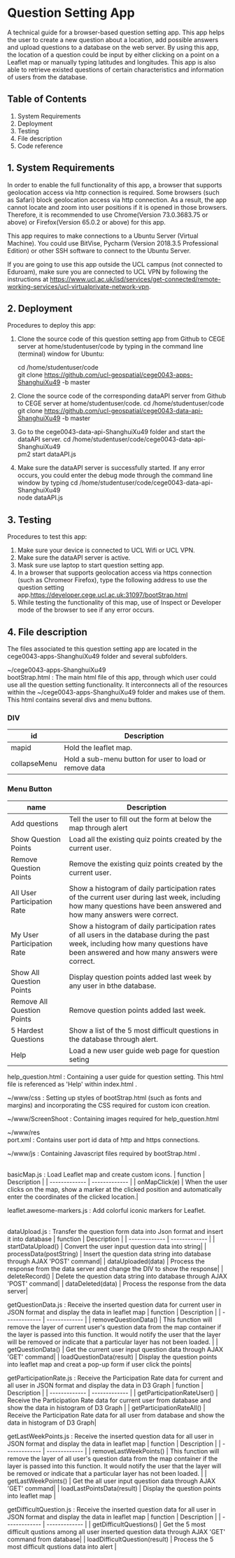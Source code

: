 # Question Setting App
A technical guide for a browser-based question setting app. This app helps the user to create a new
question about a location, add possible answers and upload questions to a database on the web
server. By using this app, the location of a question could be input by either clicking on a point on a
Leaflet map or manually typing latitudes and longitudes. This app is also able to retrieve existed
questions of certain characteristics and information of users from the database.

## Table of Contents
1. System Requirements
2. Deployment
3. Testing
4. File description
5. Code reference

## 1. System Requirements
In order to enable the full functionality of this app, a browser that supports geolocation access
via http connection is required. Some browsers (such as Safari) block geolocation access via
http connection. As a result, the app cannot locate and zoom into user positions if it is opened
in those browsers. Therefore, it is recommended to use Chrome(Version 73.0.3683.75 or above)
or Firefox(Version 65.0.2 or above) for this app.

This app requires to make connections to a Ubuntu Server (Virtual Machine). You could
use BitVise, Pycharm (Version 2018.3.5 Professional Edition) or other SSH software to connect
to the Ubuntu Server.

If you are going to use this app outside the UCL campus (not connected to Eduroam), make
sure you are connected to UCL VPN by following the instructions
at https://www.ucl.ac.uk/isd/services/get-connected/remote-working-services/ucl-virtualprivate-network-vpn.

## 2. Deployment
Procedures to deploy this app:
1. Clone the source code of this question setting app from Github to CEGE server at home/studentuser/code by typing in the command line (terminal) window for Ubuntu:

     cd /home/studentuser/code </br>
     git clone https://github.com/ucl-geospatial/cege0043-apps-ShanghuiXu49 -b master 
     
 2. Clone the source code of the corresponding dataAPI server from Github to CEGE server at home/studentuser/code.
     cd /home/studentuser/code </br>
     git clone https://github.com/ucl-geospatial/cege0043-data-api-ShanghuiXu49 -b master
     
 3. Go to the cege0043-data-api-ShanghuiXu49 folder and start the dataAPI server.
     cd /home/studentuser/code/cege0043-data-api-ShanghuiXu49 </br>
     pm2 start dataAPI.js

 4. Make sure the dataAPI server is successfully started. If any error occurs, you could enter the debug mode through the command line window by typing
     cd /home/studentuser/code/cege0043-data-api-ShanghuiXu49 </br>
     node dataAPI.js

## 3. Testing
Procedures to test this app:

1. Make sure your device is connected to UCL Wifi or UCL VPN.
2. Make sure the dataAPI server is active.
3. Mask sure use laptop to start question setting app.
3. In a browser that supports geolocation access via https connection (such as Chromeor Firefox),
type the following address to use the question setting
app.https://developer.cege.ucl.ac.uk:31097/bootStrap.html
4. While testing the functionality of this map, use of Inspect or Developer mode of the browser
to see if any error occurs.

## 4. File description
The files associated te this question setting app are located in the cege0043-apps-ShanghuiXu49 folder and several subfolders.

~/cege0043-apps-ShanghuiXu49 </br>
       bootStrap.html : The main html file of this app, through which user could use all the question
       setting functionality. It interconnects all of the resources within the ~/cege0043-apps-ShanghuiXu49 folder        and makes use of them. This html contains several divs and menu buttons.
    
### DIV   
| id  | Description |
| ------------- | ------------- |
| mapid  | Hold the leaflet map.  |
| collapseMenu | Hold a sub-menu button for user to load or remove data|

### Menu Button
| name  | Description |
| ------------- | ------------- |
| Add questions  | Tell the user to fill out the form at below the map through alert|
| Show Question Points | Load all the existing quiz points created by the current user.|
| Remove Question Points | Remove the existing quiz points created by the current user. |
| All User Participation Rate | Show a histogram of daily participation rates of the current user during last week, including how many questions have been answered and how many answers were correct.|
| My User Participation Rate | Show a histogram of daily participation rates of all users in the database during the past week, including how many questions have been answered and how many answers were correct.|
| Show All Question Points | Display question points added last week by any user in bthe database.|
| Remove All Question Points| Remove question points added last week.|
| 5 Hardest Questions| Show a list of the 5 most difficult questions in the database through alert.|
| Help | Load a new user guide web page for question seting|
help_question.html : Containing a user guide for question setting. This html file is referenced as 'Help' within index.html .


~/www/css : Setting up styles of bootStrap.html (such as fonts and margins) and incorporating the CSS required for custom icon creation.

~/www/ScreenShoot : Containing images required for help_question.html

~/www/res </br >
port.xml : Contains user port id data of http and https connections.

~/www/js : Containing Javascript files required by bootStrap.html .

</br>
basicMap.js : Load Leaflet map and create custom icons.
| function  | Description |
| ------------- | ------------- |
| onMapClick(e)  | When the user clicks on the map, show a marker at the clicked position and automatically enter the coordinates of the clicked location.|
</br>

leaflet.awesome-markers.js : Add colorful iconic markers for Leaflet.

</br>
dataUpload.js : Transfer the question form data into Json format and insert it into database
| function  | Description |
| ------------- | ------------- |
| startDataUpload()  | Convert the user input question data into string|
| processData(postString)  | Insert the question data string into database through AJAX 'POST' command|
| dataUploaded(data)  | Process the response from the data server and change the DIV to show the response|
| deleteRecord()  | Delete the question data string into database through AJAX 'POST' command|
| dataDeleted(data)  |  Process the response from the data server|
</br>

getQuestionData.js : Receive the inserted question data for current user in JSON format and display the data in leaflet map
| function  | Description |
| ------------- | ------------- |
| removeQuestionData()  | This function will remove the layer of current user's question data from the map container if the layer is passed into this function. It would notify the user that the layer will be removed or indicate that a particular layer has not been loaded. |
| getQuestionData()  | Get the current user input question data through AJAX 'GET' command|
| loadQuestionData(result)  | Display the question points into leaflet map and creat a pop-up form if user click the points|
</br>

getParticipationRate.js : Receive the Participation Rate data for current and all user in JSON format and display the data in D3 Graph
| function  | Description |
| ------------- | ------------- |
| getParticipationRateUser()  | Receive the Participation Rate data for current user from database and show the data in histogram of D3 Graph |
| getParticipationRateAll()  | Receive the Participation Rate data for all user from database and show the data in histogram of D3 Graph|
</br>

getLastWeekPoints.js : Receive the inserted question data for all user in JSON format and display the data in leaflet map
| function  | Description |
| ------------- | ------------- |
| removeLastWeekPoints()  | This function will remove the layer of all user's question data from the map container if the layer is passed into this function. It would notify the user that the layer will be removed or indicate that a particular layer has not been loaded. |
| getLastWeekPoints()  | Get the all user input question data through AJAX 'GET' command|
| loadLastPointsData(result)  | Display the question points into leaflet map |
</br>

getDifficultQuestion.js : Receive the inserted question data for all user in JSON format and display the data in leaflet map
| function  | Description |
| ------------- | ------------- |
| getDifficultQuestions()  | Get the 5 most difficult qustions among all user inserted question data through AJAX 'GET' command from database|
| loadDifficultQuestion(result)  | Process the 5 most difficult qustions data into alert |
</br>
